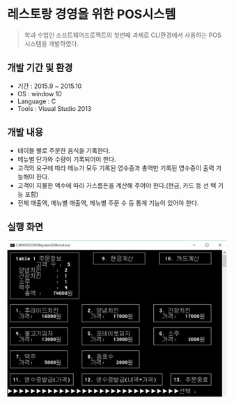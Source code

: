 레스토랑 경영을 위한 POS시스템
============
>학과 수업인 소프트웨어프로젝트의 첫번째 과제로 CLI환경에서 사용하는 POS시스템을 개발하였다.

개발 기간 및 환경
-------------
* 기간 : 2015.9 ~ 2015.10
* OS : window 10
* Language : C
* Tools : Visual Studio 2013

개발 내용
-------------
* 테이블 별로 주문한 음식을 기록한다.
* 메뉴별 단가와 수량이 기록되어야 한다.
* 고객의 요구에 따라 메뉴가 모두 기록된 영수증과 총액만 기록된 영수증이 출력 가능해야 한다.
* 고객이 지불한 액수에 따라 거스름돈을 계산해 주어야 한다.(현금, 카드 등 선 택 기능 포함)
* 전체 매출액, 메뉴별 매출액, 메뉴별 주문 수 등 통계 기능이 있어야 한다.

실행 화면
-------------
![실행 화면](./img.jpg)
